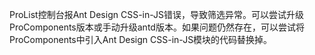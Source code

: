ProList控制台报Ant Design CSS-in-JS错误，导致筛选异常。可以尝试升级ProComponents版本或手动升级antd版本。如果问题仍然存在，可以尝试将ProComponents中引入Ant Design CSS-in-JS模块的代码替换掉。

